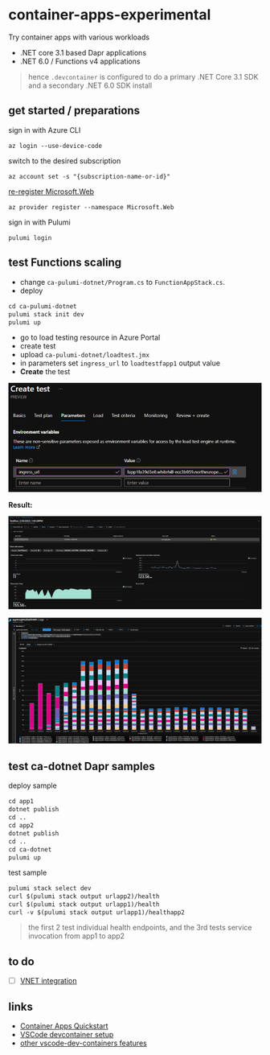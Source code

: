 # container-apps-experimental

Try container apps with various workloads

- .NET core 3.1 based Dapr applications
- .NET 6.0 / Functions v4 applications

> hence `.devcontainer` is configured to do a primary .NET Core 3.1 SDK and a secondary .NET 6.0 SDK install

## get started / preparations

sign in with Azure CLI

```shell
az login --use-device-code
```

switch to the desired subscription

```shell
az account set -s "{subscription-name-or-id}"
```

[re-register Microsoft.Web](https://github.com/microsoft/azure-container-apps/wiki/Known-Issues-for-public-preview)

```shell
az provider register --namespace Microsoft.Web
```

sign in with Pulumi

```shell
pulumi login
```

## test Functions scaling

- change `ca-pulumi-dotnet/Program.cs` to `FunctionAppStack.cs`.
- deploy

```shell
cd ca-pulumi-dotnet
pulumi stack init dev
pulumi up
```

- go to load testing resource in Azure Portal
- create test
- upload `ca-pulumi-dotnet/loadtest.jmx`
- in parameters set `ingress_url` to `loadtestfapp1` output value
- **Create** the test

![create test](images/CreateTest.png)

**Result:**

![sample test run](images/TestRun.png)

![check scaling](images/CheckScaling.png)

## test ca-dotnet Dapr samples

deploy sample

```shell
cd app1
dotnet publish
cd ..
cd app2
dotnet publish
cd ..
cd ca-dotnet
pulumi up
```

test sample

```shell
pulumi stack select dev
curl $(pulumi stack output urlapp2)/health
curl $(pulumi stack output urlapp1)/health
curl -v $(pulumi stack output urlapp1)/healthapp2
```

> the first 2 test individual health endpoints, and the 3rd tests service invocation from app1 to app2

## to do

- [ ] [VNET integration](https://github.com/microsoft/azure-container-apps-preview/blob/main/docs/vnet.md)

## links

- [Container Apps Quickstart](https://github.com/microsoft/azure-container-apps-preview/blob/main/docs/quickstart.md#quickstart-deploy-a-simple-http-application)
- [VSCode devcontainer setup](https://stackoverflow.com/questions/69870435/how-do-i-add-pulumi-to-my-vscode-net-devcontainer)
- [other vscode-dev-containers features](https://github.com/microsoft/vscode-dev-containers/tree/main/script-library/docs)